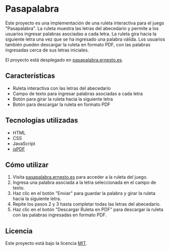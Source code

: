 # Pasapalabra

Este proyecto es una implementación de una ruleta interactiva para el juego "Pasapalabra". La ruleta muestra las letras del abecedario y permite a los usuarios ingresar palabras asociadas a cada letra. La ruleta gira hacia la siguiente letra una vez que se ha ingresado una palabra válida. Los usuarios también pueden descargar la ruleta en formato PDF, con las palabras ingresadas cerca de sus letras iniciales.

El proyecto está desplegado en [pasapalabra.ernesto.es](https://pasapalabra.ernesto.es).

## Características

- Ruleta interactiva con las letras del abecedario
- Campo de texto para ingresar palabras asociadas a cada letra
- Botón para girar la ruleta hacia la siguiente letra
- Botón para descargar la ruleta en formato PDF

## Tecnologías utilizadas

- HTML
- CSS
- JavaScript
- [jsPDF](https://github.com/MrRio/jsPDF)

## Cómo utilizar

1. Visita [pasapalabra.ernesto.es](https://pasapalabra.ernesto.es) para acceder a la ruleta del juego.
2. Ingresa una palabra asociada a la letra seleccionada en el campo de texto.
3. Haz clic en el botón "Enviar" para guardar la palabra y girar la ruleta hacia la siguiente letra.
4. Repite los pasos 2 y 3 hasta completar todas las letras del abecedario.
5. Haz clic en el botón "Descargar Ruleta en PDF" para descargar la ruleta con las palabras ingresadas en formato PDF.

## Licencia

Este proyecto está bajo la licencia [MIT](https://opensource.org/licenses/MIT).

